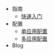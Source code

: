 * 指南
  * [快速入门](echat/index.md)
* 配置
  - [单应用配置](/echat/sig_config.md)
  - [多应用配置](/echat/mult_config.md)
* Blog